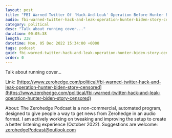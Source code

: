 ```yaml
---
layout: post
title: "FBI Warned Twitter Of 'Hack-And-Leak' Operation Before Hunter Biden Story Censored"
audio: fbi-warned-twitter-hack-and-leak-operation-hunter-biden-story-censored-0
category: political
desc: "Talk about running cover..."
duration: 00:05:38
length: 338
datetime: Mon, 05 Dec 2022 15:34:00 +0000
tags: podcast
guid: fbi-warned-twitter-hack-and-leak-operation-hunter-biden-story-censored-0
order: 0
---
```

Talk about running cover...

Link: [https://www.zerohedge.com/political/fbi-warned-twitter-hack-and-leak-operation-hunter-biden-story-censored](https://www.zerohedge.com/political/fbi-warned-twitter-hack-and-leak-operation-hunter-biden-story-censored)

About: The Zerohedge Podcast is a non-commercial, automated program, designed to give people a way to get news from Zerohedge in an audio format.  I am actively working on tweaking and improving the setup to create a better listening experience (October 2022).  Suggestions are welcome: [zerohedgePodcast@outlook.com](mailto:zerohedgePodcast@outlook.com)